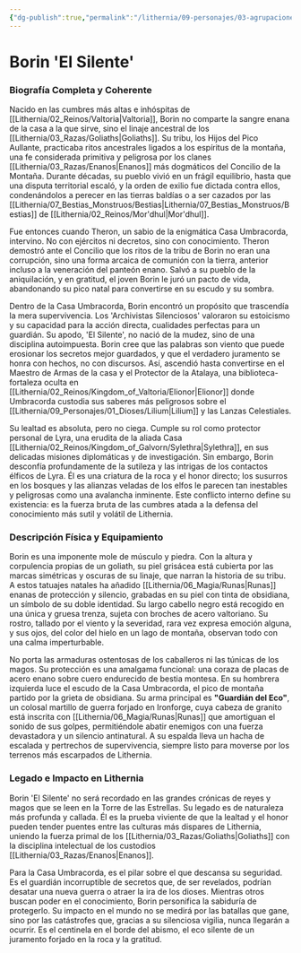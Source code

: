 ```yaml
---
{"dg-publish":true,"permalink":"/lithernia/09-personajes/03-agrupaciones/casa-umbracorda/borin-el-silente/","tags":["[lithernia","personajes","Casa Umbracorda","Valtoria","Goliath","Guerrero"]}
---
```


# Borin 'El Silente'

### Biografía Completa y Coherente

Nacido en las cumbres más altas e inhóspitas de [[Lithernia/02_Reinos/Valtoria\|Valtoria]], Borin no comparte la sangre enana de la casa a la que sirve, sino el linaje ancestral de los [[Lithernia/03_Razas/Goliaths\|Goliaths]]. Su tribu, los Hijos del Pico Aullante, practicaba ritos ancestrales ligados a los espíritus de la montaña, una fe considerada primitiva y peligrosa por los clanes [[Lithernia/03_Razas/Enanos\|Enanos]] más dogmáticos del Concilio de la Montaña. Durante décadas, su pueblo vivió en un frágil equilibrio, hasta que una disputa territorial escaló, y la orden de exilio fue dictada contra ellos, condenándolos a perecer en las tierras baldías o a ser cazados por las [[Lithernia/07_Bestias_Monstruos/Bestias\|Lithernia/07_Bestias_Monstruos/Bestias]] de [[Lithernia/02_Reinos/Mor'dhul\|Mor'dhul]].

Fue entonces cuando Theron, un sabio de la enigmática Casa Umbracorda, intervino. No con ejércitos ni decretos, sino con conocimiento. Theron demostró ante el Concilio que los ritos de la tribu de Borin no eran una corrupción, sino una forma arcaica de comunión con la tierra, anterior incluso a la veneración del panteón enano. Salvó a su pueblo de la aniquilación, y en gratitud, el joven Borin le juró un pacto de vida, abandonando su pico natal para convertirse en su escudo y su sombra.

Dentro de la Casa Umbracorda, Borin encontró un propósito que trascendía la mera supervivencia. Los 'Archivistas Silenciosos' valoraron su estoicismo y su capacidad para la acción directa, cualidades perfectas para un guardián. Su apodo, 'El Silente', no nació de la mudez, sino de una disciplina autoimpuesta. Borin cree que las palabras son viento que puede erosionar los secretos mejor guardados, y que el verdadero juramento se honra con hechos, no con discursos. Así, ascendió hasta convertirse en el Maestro de Armas de la casa y el Protector de la Atalaya, una biblioteca-fortaleza oculta en [[Lithernia/02_Reinos/Kingdom_of_Valtoria/Elionor\|Elionor]] donde Umbracorda custodia sus saberes más peligrosos sobre el [[Lithernia/09_Personajes/01_Dioses/Lilium\|Lilium]] y las Lanzas Celestiales.

Su lealtad es absoluta, pero no ciega. Cumple su rol como protector personal de Lyra, una erudita de la aliada Casa [[Lithernia/02_Reinos/Kingdom_of_Galvorn/Sylethra\|Sylethra]], en sus delicadas misiones diplomáticas y de investigación. Sin embargo, Borin desconfía profundamente de la sutileza y las intrigas de los contactos élficos de Lyra. Él es una criatura de la roca y el honor directo; los susurros en los bosques y las alianzas veladas de los elfos le parecen tan inestables y peligrosas como una avalancha inminente. Este conflicto interno define su existencia: es la fuerza bruta de las cumbres atada a la defensa del conocimiento más sutil y volátil de Lithernia.

### Descripción Física y Equipamiento

Borin es una imponente mole de músculo y piedra. Con la altura y corpulencia propias de un goliath, su piel grisácea está cubierta por las marcas simétricas y oscuras de su linaje, que narran la historia de su tribu. A estos tatuajes natales ha añadido [[Lithernia/06_Magia/Runas\|Runas]] enanas de protección y silencio, grabadas en su piel con tinta de obsidiana, un símbolo de su doble identidad. Su largo cabello negro está recogido en una única y gruesa trenza, sujeta con broches de acero valtoriano. Su rostro, tallado por el viento y la severidad, rara vez expresa emoción alguna, y sus ojos, del color del hielo en un lago de montaña, observan todo con una calma imperturbable.

No porta las armaduras ostentosas de los caballeros ni las túnicas de los magos. Su protección es una amalgama funcional: una coraza de placas de acero enano sobre cuero endurecido de bestia montesa. En su hombrera izquierda luce el escudo de la Casa Umbracorda, el pico de montaña partido por la grieta de obsidiana. Su arma principal es **"Guardián del Eco"**, un colosal martillo de guerra forjado en Ironforge, cuya cabeza de granito está inscrita con [[Lithernia/06_Magia/Runas\|Runas]] que amortiguan el sonido de sus golpes, permitiéndole abatir enemigos con una fuerza devastadora y un silencio antinatural. A su espalda lleva un hacha de escalada y pertrechos de supervivencia, siempre listo para moverse por los terrenos más escarpados de Lithernia.

### Legado e Impacto en Lithernia

Borin 'El Silente' no será recordado en las grandes crónicas de reyes y magos que se leen en la Torre de las Estrellas. Su legado es de naturaleza más profunda y callada. Él es la prueba viviente de que la lealtad y el honor pueden tender puentes entre las culturas más dispares de Lithernia, uniendo la fuerza primal de los [[Lithernia/03_Razas/Goliaths\|Goliaths]] con la disciplina intelectual de los custodios [[Lithernia/03_Razas/Enanos\|Enanos]].

Para la Casa Umbracorda, es el pilar sobre el que descansa su seguridad. Es el guardián incorruptible de secretos que, de ser revelados, podrían desatar una nueva guerra o atraer la ira de los dioses. Mientras otros buscan poder en el conocimiento, Borin personifica la sabiduría de protegerlo. Su impacto en el mundo no se medirá por las batallas que gane, sino por las catástrofes que, gracias a su silenciosa vigilia, nunca llegarán a ocurrir. Es el centinela en el borde del abismo, el eco silente de un juramento forjado en la roca y la gratitud.
